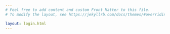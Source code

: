 ```yaml
---
# Feel free to add content and custom Front Matter to this file.
# To modify the layout, see https://jekyllrb.com/docs/themes/#overriding-theme-defaults

layout: login.html
---
```

